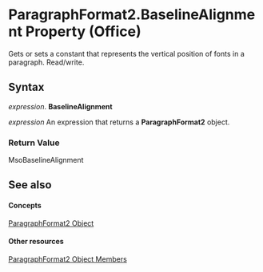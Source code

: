 
# ParagraphFormat2.BaselineAlignment Property (Office)

Gets or sets a constant that represents the vertical position of fonts in a paragraph. Read/write.


## Syntax

 _expression_. **BaselineAlignment**

 _expression_ An expression that returns a **ParagraphFormat2** object.


### Return Value

MsoBaselineAlignment


## See also


#### Concepts


[ParagraphFormat2 Object](05ff2b24-9603-f923-d053-e736fb2ba389.md)
#### Other resources


[ParagraphFormat2 Object Members](c0580593-7efb-659f-02a2-67dce512ee09.md)
